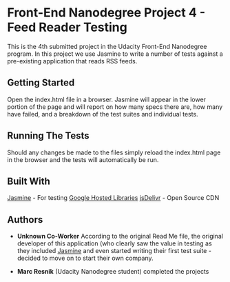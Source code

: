# Front-End Nanodegree Project 4 - Feed Reader Testing

This is the 4th submitted project in the Udacity Front-End Nanodegree program. In this project we use Jasmine to write a number of tests against a pre-existing application that reads RSS feeds.

## Getting Started

Open the index.html file in a browser. Jasmine will appear in the lower portion of the page and will report on how many specs there are, how many have failed, and a breakdown of the test suites and individual tests.

## Running The Tests

Should any changes be made to the files simply reload the index.html page in the browser and the tests will automatically be run.

## Built With
[Jasmine](https://jasmine.github.io/) - For testing
[Google Hosted Libraries](https://developers.google.com/speed/libraries/)
[jsDelivr](https://www.jsdelivr.com/) - Open Source CDN

## Authors

* **Unknown Co-Worker** According to the original Read Me file, the original developer of this application (who clearly saw the value in testing as they included [Jasmine](http://jasmine.github.io/) and even started writing their first test suite - decided to move on to start their own company.

* **Marc Resnik** (Udacity Nanodegree student) completed the projects

